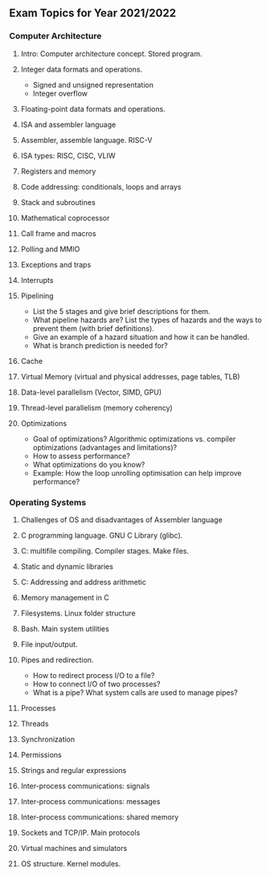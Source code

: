 Exam Topics for Year 2021/2022
---

### Computer Architecture

1. Intro: Computer architecture concept. Stored program.

1. Integer data formats and operations.
   * Signed and unsigned representation
   * Integer overflow

1. Floating-point data formats and operations.
1. ISA and assembler language
1. Assembler, assemble language. RISC-V

1. ISA types: RISC, CISC, VLIW

1. Registers and memory

1. Code addressing: conditionals, loops and arrays

1. Stack and subroutines

1. Mathematical coprocessor

1. Call frame and macros
1. Polling and MMIO
1. Exceptions and traps
1. Interrupts

1. Pipelining
   * List the 5 stages and give brief descriptions for them.
   * What pipeline hazards are? List the types of hazards and the ways to prevent them (with brief definitions).
   * Give an example of a hazard situation and how it can be handled.
   * What is branch prediction is needed for?

1. Cache

1. Virtual Memory (virtual and physical addresses, page tables, TLB)

1. Data-level parallelism (Vector, SIMD, GPU)

1. Thread-level parallelism (memory coherency)

1. Optimizations
   * Goal of optimizations? Algorithmic optimizations vs. compiler optimizations (advantages and limitations)?
   * How to assess performance?
   * What optimizations do you know?
   * Example: How the loop unrolling optimisation can help improve performance?

### Operating Systems

1. Challenges of OS and disadvantages of Assembler language
1. C programming language. GNU C Library (glibc).
1. C: multifile compiling. Compiler stages. Make files.
1. Static and dynamic libraries
1. C: Addressing and address arithmetic
1. Memory management in C
1. Filesystems. Linux folder structure
1. Bash. Main system utilities
1. File input/output.

1. Pipes and redirection.
   * How to redirect process I/O to a file?
   * How to connect I/O of two processes?
   * What is a pipe? What system calls are used to manage pipes? 

1. Processes
1. Threads
1. Synchronization
1. Permissions
1. Strings and regular expressions
1. Inter-process communications: signals
1. Inter-process communications: messages
1. Inter-process communications: shared memory
1. Sockets and TCP/IP. Main protocols
1. Virtual machines and simulators
1. OS structure. Kernel modules.
